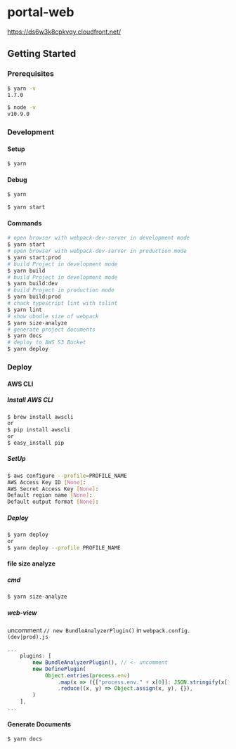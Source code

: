 # portal-web

https://ds6w3k8cpkvqy.cloudfront.net/

## Getting Started
### Prerequisites

```bash
$ yarn -v
1.7.0

$ node -v
v10.9.0
```

### Development

#### Setup
```bash
$ yarn
```

#### Debug
```bash
$ yarn

$ yarn start
```

#### Commands
```bash
# open browser with webpack-dev-server in development mode
$ yarn start
# open browser with webpack-dev-server in production mode
$ yarn start:prod
# build Project in development mode
$ yarn build
# build Project in development mode
$ yarn build:dev
# build Project in production mode
$ yarn build:prod
# chack typescript lint with tslint
$ yarn lint
# show ubndle size of webpack
$ yarn size-analyze
# generate project documents
$ yarn docs
# deploy to AWS S3 Bucket
$ yarn deploy
```

### Deploy
#### AWS CLI
##### Install AWS CLI
```bash
$ brew install awscli
or
$ pip install awscli
or
$ easy_install pip
```

##### SetUp
```bash
$ aws configure --profile=PROFILE_NAME
AWS Access Key ID [None]: 
AWS Secret Access Key [None]: 
Default region name [None]: 
Default output format [None]: 
```

##### Deploy
```bash
$ yarn deploy
or
$ yarn deploy --profile PROFILE_NAME
```

#### file size analyze
##### cmd
```bash
$ yarn size-analyze
```

##### web-view
uncomment `// new BundleAnalyzerPlugin()` in `webpack.config.(dev|prod).js`
```js
...
    plugins: [
        new BundleAnalyzerPlugin(), // <- uncomment
        new DefinePlugin(
            Object.entries(process.env)
                .map(x => ({["process.env." + x[0]]: JSON.stringify(x[1])}))
                .reduce((x, y) => Object.assign(x, y), {}),
        )
    ],
...
```

#### Generate Documents
```bash
$ yarn docs
```
